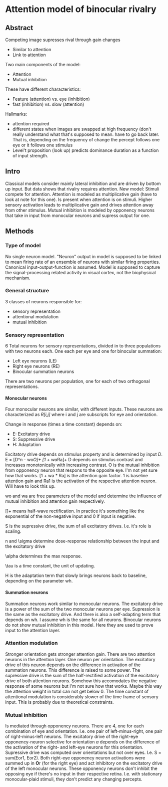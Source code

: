 # Attention model of binocular rivalry

## Abstract

Competing image supresses rival through gain changes
 * Similar to attention
 * Link to attention

Two main components of the model:
 * Attention
 * Mutual inhibition

These have different characteristics:
 * Feature (attention) vs. eye (inhibition)
 * fast (inhibition) vs. slow (attention)

Hallmarks:
 * attention required
 * different states when images are swapped at high frequency (don't really understand what that's supposed to mean. have to go back later. That is, depending on the frequency of change the percept follows one eye or it follows one stimulus
 * Level't proposition (look up) predicts dominance duration as a function of input strength. 


## Intro

Classical models consider mainly lateral inhibition and are driven by bottom up input. But data shows that rivalry requires attention. 
New model: Stimuli compete for attention. Attention is modeled as multiplicative gain (have to look at note for this one). Is present when attention is on stimuli. Higher sensory activation leads to multiplicative gain and drives attention away from other stimulus.
Mutual inhibition is modeled by opponency neurons that take in input from monocular neurons and supress output for one.
	

## Methods

### Type of model

No single neuron model. "Neuron" output in model is supposed to be linked to mean firing rate of an ensemble of neurons with similar firing properties. Canonical input-output-function is assumed. Model is supposed to capture the signal-processing related activity in visual cortex, not the biophysical mechanism.

### General structure

3 classes of neurons responsible for:
 * sensory representation
 * attentional modulation
 * mutual inhibition

### Sensory representation

6 Total neurons for sensory representations, divided in to three populations with two neurons each. One each per eye and one for binocular summation:

 * Left eye neurons (LE)
 * Right eye neurons (RE)
 * Binocular summation neurons

There are two neurons per population, one for each of two orthogonal representations.

#### Monocular neurons

Four monocular neurons are similar, with different inputs. These neurons are characterized as *R[i,j]* where i and j are subscripts for eye and orientation.

Change in response (times a time constant) depends on:

 * E: Excitatory drive
 * S: Suppressive drive
 * H: Adaptation

Excitatory drive depends on stimulus property and is determined by input *D*.
E = [D^n - wo*O]+ [1 + wa*Ra]+
D depends on stimulus contrast and increases monotonically with increasing contrast.
O is the mutual inhibition from opponency neuron that respons to the opposite eye. I'm not yet sure how that works.
[1 + wa * Ra] is the attention gain factor. 1 is baseline attention gain and Ra1 is the activation of the respective attention neuron. Will have to look this up.

wo and wa are free parameters of the model and determine the influence of mutual inhibition and attention gain respectively.

[]+ means half-wave rectification. In practice it's something like the exponential of the non-negative input and 0 if input is negative.

S is the supressive drive, the sum of all excitatory drives. I.e. it's role is scaling.

n and \sigma determine dose-response relationship between the input and the excitatory drive

\alpha determines the max response.

\tau is a time constant, the unit of updating.

H is the adaptation term that slowly brings neurons back to baseline, depending on the parameter wh.

#### Summation neurons

Summation neurons work similar to monocular neurons. The excitatory drive is a power of the sum of the two monocular neurons per eye. Supression is the same as the excitatory drive. And there is also a self-adapting term that depends on wh. I assume wh is the same for all neurons. Binocular neurons do not show mutual inhibition in this model. Here they are used to prove input to the attention layer.

### Attention modulation

Stronger orientation gets stronger attention gain. There are two attention neurons in the attention layer. One neuron per orientation.  The excitatory drive of this neuron depends on the difference in activation of the summation neurons. This difference is raised to some power. 
The supressive drive is the sum of the half-rectified activation of the excitatory drive of both attention neurons. Somehow this accomodates the negative response of some neurons but I'm not sure how that works. Maybe this way the attention weight in total can not get below 0. 
The time constant of attentional modulation is considerably slower of the time frame of sensory input. This is probably due to theoretical constraints. 

### Mutual inhibition

Is mediated through opponency neurons. There are 4, one for each combination of eye and orientation. I.e. one pair of left-minus-right, one pair of right-minus-left neurons. 
The excitatory drive of the right-eye opponency-neuron selective for orientation _a_ depends on the difference of the activation of the right- and left-eye neurons for this orientation. Supressive drive was computed over orientations but not over eyes. I.e. S = sum(Eor1, Eor2). Both right-eye opponency neuron activations were summed up in **O**r (for the right eye) and act inhibitory on the excitatory drive of the left monocular neurons.
These opponency neurons don't inhibit the opposing eye if there's no input in their respective retina. I.e. with stationary monocular-plaid stimuli, they don't predict any changing percepts.



